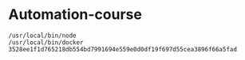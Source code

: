 # Automation-course

```
/usr/local/bin/node
/usr/local/bin/docker
3528ee1f1d765218db554bd7991694e559e0d0df19f697d55cea3896f66a5fad
```
